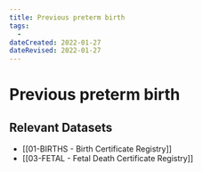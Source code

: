```yaml
---
title: Previous preterm birth
tags:
  - 
dateCreated: 2022-01-27
dateRevised: 2022-01-27
---
```

# Previous preterm birth
## Relevant Datasets
- [[01-BIRTHS - Birth Certificate Registry]]
- [[03-FETAL - Fetal Death Certificate Registry]]